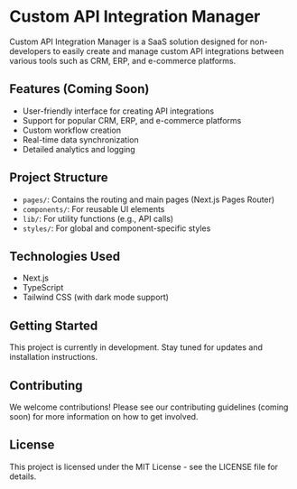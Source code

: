 # Custom API Integration Manager

Custom API Integration Manager is a SaaS solution designed for non-developers to easily create and manage custom API integrations between various tools such as CRM, ERP, and e-commerce platforms.

## Features (Coming Soon)

- User-friendly interface for creating API integrations
- Support for popular CRM, ERP, and e-commerce platforms
- Custom workflow creation
- Real-time data synchronization
- Detailed analytics and logging

## Project Structure

- `pages/`: Contains the routing and main pages (Next.js Pages Router)
- `components/`: For reusable UI elements
- `lib/`: For utility functions (e.g., API calls)
- `styles/`: For global and component-specific styles

## Technologies Used

- Next.js
- TypeScript
- Tailwind CSS (with dark mode support)

## Getting Started

This project is currently in development. Stay tuned for updates and installation instructions.

## Contributing

We welcome contributions! Please see our contributing guidelines (coming soon) for more information on how to get involved.

## License

This project is licensed under the MIT License - see the LICENSE file for details.